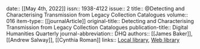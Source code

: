 date:: [[May 4th, 2022]]
issn:: 1938-4122
issue:: 2
title:: @Detecting and Characterising Transmission from Legacy Collection Catalogues
volume:: 016
item-type:: [[journalArticle]]
original-title:: Detecting and Characterising Transmission from Legacy Collection Catalogues
publication-title:: Digital Humanities Quarterly
journal-abbreviation:: DHQ
authors:: [[James Baker]], [[Andrew Salway]], [[Cynthia Roman]]
links:: [Local library](zotero://select/groups/2386895/items/CHCD5I52), [Web library](https://www.zotero.org/groups/2386895/items/CHCD5I52)
